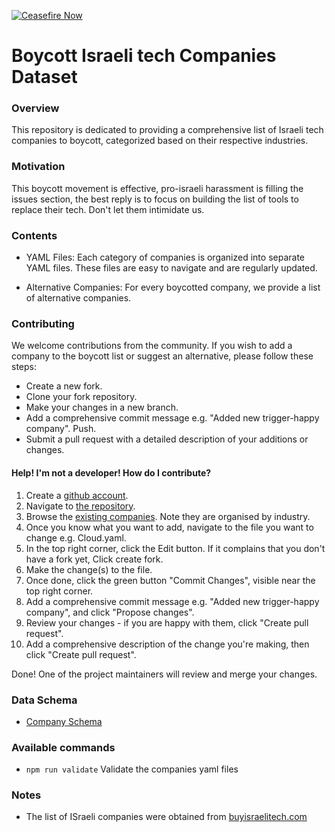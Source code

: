 [![Ceasefire Now](https://badge.techforpalestine.org/default)](https://techforpalestine.org/learn-more)

# Boycott Israeli tech Companies Dataset

### Overview

This repository is dedicated to providing a comprehensive list of Israeli tech companies to boycott, categorized based on their respective industries.

### Motivation

This boycott movement is effective, pro-israeli harassment is filling the issues section, the best reply is to focus on building the list of tools to replace their tech. Don't let them intimidate us.

### Contents

- YAML Files: Each category of companies is organized into separate YAML files. These files are easy to navigate and are regularly updated.

- Alternative Companies: For every boycotted company, we provide a list of alternative companies.

### Contributing

We welcome contributions from the community. If you wish to add a company to the boycott list or suggest an alternative, please follow these steps:

- Create a new fork.
- Clone your fork repository.
- Make your changes in a new branch.
- Add a comprehensive commit message e.g. "Added new trigger-happy company". Push.
- Submit a pull request with a detailed description of your additions or changes.

#### Help! I'm not a developer! How do I contribute?

1. Create a [github account](https://github.com/).
1. Navigate to [the repository](https://github.com/TechForPalestine/boycott-israeli-tech-companies-dataset).
1. Browse the [existing companies](https://github.com/TechForPalestine/boycott-israeli-tech-companies-dataset/tree/main/dataset/companies). Note they are organised by industry.
1. Once you know what you want to add, navigate to the file you want to change e.g. Cloud.yaml.
1. In the top right corner, click the Edit button. If it complains that you don't have a fork yet, Click create fork.
1. Make the change(s) to the file.
1. Once done, click the green button "Commit Changes", visible near the top right corner.
1. Add a comprehensive commit message e.g. "Added new trigger-happy company", and click "Propose changes".
1. Review your changes - if you are happy with them, click "Create pull request".
1. Add a comprehensive description of the change you're making, then click "Create pull request".

Done! One of the project maintainers will review and merge your changes.

### Data Schema

- [Company Schema](./validators/companies/company-schema.yaml)

### Available commands

- `npm run validate` Validate the companies yaml files

### Notes

- The list of ISraeli companies were obtained from [buyisraelitech.com](https://buyisraelitech.com/)
